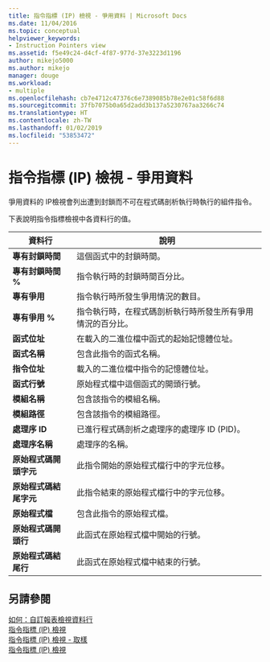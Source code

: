 ```yaml
---
title: 指令指標 (IP) 檢視 - 爭用資料 | Microsoft Docs
ms.date: 11/04/2016
ms.topic: conceptual
helpviewer_keywords:
- Instruction Pointers view
ms.assetid: f5e49c24-d4cf-4f87-977d-37e3223d1196
author: mikejo5000
ms.author: mikejo
manager: douge
ms.workload:
- multiple
ms.openlocfilehash: cb7e4712c47376c6e7389085b78e2e01c58f6d88
ms.sourcegitcommit: 37fb7075b0a65d2add3b137a5230767aa3266c74
ms.translationtype: HT
ms.contentlocale: zh-TW
ms.lasthandoff: 01/02/2019
ms.locfileid: "53853472"
---
```

# <a name="instruction-pointers-ips-view---contention-data"></a>指令指標 (IP) 檢視 - 爭用資料
爭用資料的 IP檢視會列出遭到封鎖而不可在程式碼剖析執行時執行的組件指令。  
  
 下表說明指令指標檢視中各資料行的值。  
  
|資料行|說明|  
|------------|-----------------|  
|**專有封鎖時間**|這個函式中的封鎖時間。|  
|**專有封鎖時間 %**|指令執行時的封鎖時間百分比。|  
|**專有爭用**|指令執行時所發生爭用情況的數目。|  
|**專有爭用 %**|指令執行時，在程式碼剖析執行時所發生所有爭用情況的百分比。|  
|**函式位址**|在載入的二進位檔中函式的起始記憶體位址。|  
|**函式名稱**|包含此指令的函式名稱。|  
|**指令位址**|載入的二進位檔中指令的記憶體位址。|  
|**函式行號**|原始程式檔中這個函式的開頭行號。|  
|**模組名稱**|包含該指令的模組名稱。|  
|**模組路徑**|包含該指令的模組路徑。|  
|**處理序 ID**|已進行程式碼剖析之處理序的處理序 ID (PID)。|  
|**處理序名稱**|處理序的名稱。|  
|**原始程式碼開頭字元**|此指令開始的原始程式檔行中的字元位移。|  
|**原始程式碼結尾字元**|此指令結束的原始程式檔行中的字元位移。|  
|**原始程式檔**|包含此指令的原始程式檔。|  
|**原始程式碼開頭行**|此函式在原始程式檔中開始的行號。|  
|**原始程式碼結尾行**|此函式在原始程式檔中結束的行號。|  
  
## <a name="see-also"></a>另請參閱  
 [如何：自訂報表檢視資料行](../profiling/how-to-customize-report-view-columns.md)   
 [指令指標 (IP) 檢視](../profiling/instruction-pointers-ips-view.md)   
 [指令指標 (IP) 檢視 - 取樣](../profiling/instruction-pointers-ips-view-dotnet-memory-sampling-data.md)   
 [指令指標 (IP) 檢視](../profiling/instruction-pointers-ips-view-sampling-data.md)